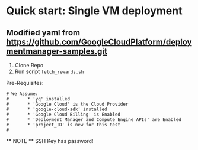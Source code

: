 # Quick start: Single VM deployment

## Modified yaml from https://github.com/GoogleCloudPlatform/deploymentmanager-samples.git

1. Clone Repo
2. Run script `fetch_rewards.sh`

Pre-Requisites:
```
# We Assume:
#       * 'yq' installed
#       * 'Google Cloud' is the Cloud Provider
#       * 'google-cloud-sdk' installed
#       * 'Google Cloud Billing' is Enabled
#       * 'Deployment Manager and Compute Engine APIs' are Enabled
#       * 'project_ID' is new for this test
#
```

** NOTE ** SSH Key has password!
